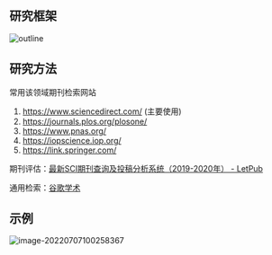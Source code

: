 ## 研究框架

![outline](https://raw.githubusercontent.com/wuliGGG/picBed/main/img/outline.png)

## 研究方法

常用该领域期刊检索网站

1. https://www.sciencedirect.com/ (主要使用)
2. https://journals.plos.org/plosone/
3. https://www.pnas.org/
4. https://iopscience.iop.org/
5. https://link.springer.com/

期刊评估：[最新SCI期刊查询及投稿分析系统（2019-2020年） - LetPub](https://www.letpub.com.cn/index.php?page=journalapp)

通用检索：[谷歌学术](https://scholar.google.com/)



## 示例

![image-20220707100258367](https://raw.githubusercontent.com/wuliGGG/picBed/main/img/image-20220707100258367.png)